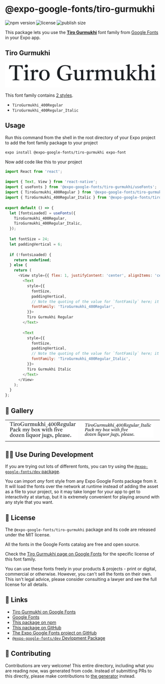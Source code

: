 # @expo-google-fonts/tiro-gurmukhi

![npm version](https://flat.badgen.net/npm/v/@expo-google-fonts/tiro-gurmukhi)
![license](https://flat.badgen.net/github/license/expo/google-fonts)
![publish size](https://flat.badgen.net/packagephobia/install/@expo-google-fonts/tiro-gurmukhi)

This package lets you use the [**Tiro Gurmukhi**](https://fonts.google.com/specimen/Tiro+Gurmukhi) font family from [Google Fonts](https://fonts.google.com/) in your Expo app.

## Tiro Gurmukhi

![Tiro Gurmukhi](./font-family.png)

This font family contains [2 styles](#-gallery).

- `TiroGurmukhi_400Regular`
- `TiroGurmukhi_400Regular_Italic`

## Usage

Run this command from the shell in the root directory of your Expo project to add the font family package to your project
```sh
expo install @expo-google-fonts/tiro-gurmukhi expo-font
```

Now add code like this to your project
```js
import React from 'react';

import { Text, View } from 'react-native';
import { useFonts } from '@expo-google-fonts/tiro-gurmukhi/useFonts';
import { TiroGurmukhi_400Regular } from '@expo-google-fonts/tiro-gurmukhi/400Regular';
import { TiroGurmukhi_400Regular_Italic } from '@expo-google-fonts/tiro-gurmukhi/400Regular_Italic';

export default () => {
  let [fontsLoaded] = useFonts({
    TiroGurmukhi_400Regular,
    TiroGurmukhi_400Regular_Italic,
  });

  let fontSize = 24;
  let paddingVertical = 6;

  if (!fontsLoaded) {
    return undefined;
  } else {
    return (
      <View style={{ flex: 1, justifyContent: 'center', alignItems: 'center' }}>
        <Text
          style={{
            fontSize,
            paddingVertical,
            // Note the quoting of the value for `fontFamily` here; it expects a string!
            fontFamily: 'TiroGurmukhi_400Regular',
          }}>
          Tiro Gurmukhi Regular
        </Text>

        <Text
          style={{
            fontSize,
            paddingVertical,
            // Note the quoting of the value for `fontFamily` here; it expects a string!
            fontFamily: 'TiroGurmukhi_400Regular_Italic',
          }}>
          Tiro Gurmukhi Italic
        </Text>
      </View>
    );
  }
};

```

## 🔡 Gallery


||||
|-|-|-|
|![TiroGurmukhi_400Regular](.//400Regular/TiroGurmukhi_400Regular.ttf.png)|![TiroGurmukhi_400Regular_Italic](.//400Regular_Italic/TiroGurmukhi_400Regular_Italic.ttf.png)|||


## 👩‍💻 Use During Development

If you are trying out lots of different fonts, you can try using the [`@expo-google-fonts/dev` package](https://github.com/expo/google-fonts/tree/master/font-packages/dev#readme).

You can import *any* font style from any Expo Google Fonts package from it. It will load the fonts
over the network at runtime instead of adding the asset as a file to your project, so it may take longer
for your app to get to interactivity at startup, but it is extremely convenient
for playing around with any style that you want.

## 📖 License

The `@expo-google-fonts/tiro-gurmukhi` package and its code are released under the MIT license.

All the fonts in the Google Fonts catalog are free and open source.

Check the [Tiro Gurmukhi page on Google Fonts](https://fonts.google.com/specimen/Tiro+Gurmukhi) for the specific license of this font family.

You can use these fonts freely in your products & projects - print or digital, commercial or otherwise. However, you can't sell the fonts on their own. This isn't legal advice, please consider consulting a lawyer and see the full license for all details.

## 🔗 Links

- [Tiro Gurmukhi on Google Fonts](https://fonts.google.com/specimen/Tiro+Gurmukhi)
- [Google Fonts](https://fonts.google.com/)
- [This package on npm](https://www.npmjs.com/package/@expo-google-fonts/tiro-gurmukhi)
- [This package on GitHub](https://github.com/expo/google-fonts/tree/master/font-packages/tiro-gurmukhi)
- [The Expo Google Fonts project on GitHub](https://github.com/expo/google-fonts)
- [`@expo-google-fonts/dev` Devlopment Package](https://github.com/expo/google-fonts/tree/master/font-packages/dev)

## 🤝 Contributing

Contributions are very welcome! This entire directory, including what you are reading now, was generated from code. Instead of submitting PRs to this directly, please make contributions to [the generator](https://github.com/expo/google-fonts/tree/master/packages/generator) instead.

